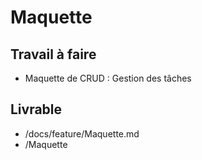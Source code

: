 # Maquette  
##  Travail à faire 
  - Maquette de CRUD : Gestion des tâches
## Livrable
  - /docs/feature/Maquette.md
  - /Maquette